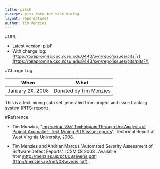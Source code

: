 ```yaml
---
title: pitsF
excerpt: pits data for text mining
layout: repo-dataset
author: Tim Menzies
---
```



#URL

  * Latest version: [pitsF](https://terapromise.csc.ncsu.edu:8443/svn/repo/issues/pits/pitsF/pitsF.csv)
  * With change log: [https://terapromise.csc.ncsu.edu:8443/svn/repo/issues/pitsF/](https://terapromise.csc.ncsu.edu:8443/svn/repo/issues/pits/pitsF/)

#Change Log

When | What
---- | ----
   January 20, 2008 | Donated by [Tim Menzies](/repo/people/data-donors/promise3.html)

This is a text mining data set generated from project and issue tracking system (PITS) reports.

#Reference

  * Tim Menzies, "[Improving IV&V Techniques Through the Analysis of Project Anomalies: Text Mining PITS issue reports](http://menzies.us/pdf/07anomalies-pits.pdf)", Technical Report at West Virginia University, 2008.

  * Tim Menzies and Andrian Marcus "Automated Severity Assessment of Software Defect Reports". ICSM'08  2008 . Available from[http://menzies.us/pdf/08severis.pdf](http://menzies.us/pdf/08severis.pdf) .
